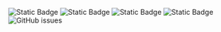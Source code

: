 ![Static Badge](https://img.shields.io/badge/blacklists-60-000000) ![Static Badge](https://img.shields.io/badge/blacklisted-3057186-cc0000) ![Static Badge](https://img.shields.io/badge/whitelisted-2243-00CC00) ![Static Badge](https://img.shields.io/badge/streaming_blacklist-28107-000000) ![GitHub issues](https://img.shields.io/github/issues/fabriziosalmi/blacklists)
